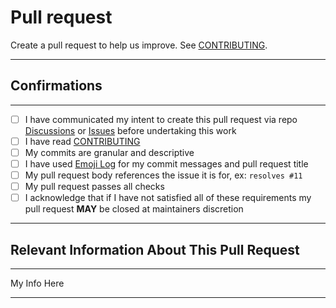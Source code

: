 # Pull request

Create a pull request to help us improve. See [CONTRIBUTING](/CONTRIBUTING.md).

---

## Confirmations

---

- [ ] I have communicated my intent to create this pull request via repo [Discussions](https://github.com/watchr/discussions) or [Issues](https://github.com/watchr/issues) before undertaking this work
- [ ] I have read [CONTRIBUTING](/CONTRIBUTING.md)
- [ ] My commits are granular and descriptive
- [ ] I have used [Emoji Log](https://github.com/ahmadawais/Emoji-Log) for my commit messages and pull request title
- [ ] My pull request body references the issue it is for, ex: `resolves #11`
- [ ] My pull request passes all checks
- [ ] I acknowledge that if I have not satisfied all of these requirements my pull request **MAY** be closed at maintainers discretion

---

## Relevant Information About This Pull Request

---

My Info Here

---
